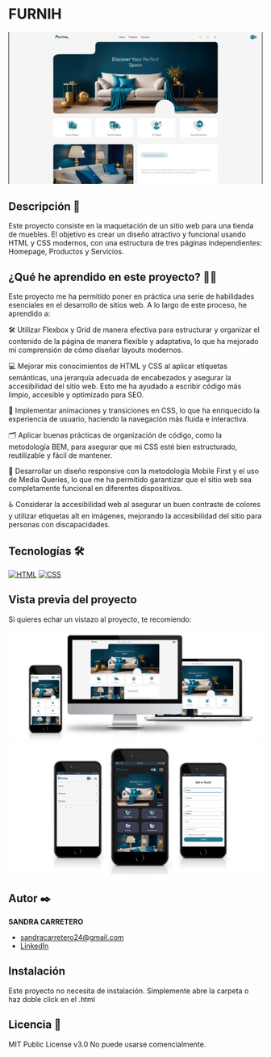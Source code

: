# FURNIH
![Imagen del proyecto](https://github.com/SandraCarretero/ejercicio-final-maquetacion/blob/main/img/readme/furnih_landing.png)

## Descripción 📑


Este proyecto consiste en la maquetación de un sitio web para una tienda de muebles. El objetivo es crear un diseño atractivo y funcional usando HTML y CSS modernos, con una estructura de tres páginas independientes: Homepage, Productos y Servicios.

## ¿Qué he aprendido en este proyecto? 🙇🏻

Este proyecto me ha permitido poner en práctica una serie de habilidades esenciales en el desarrollo de sitios web. A lo largo de este proceso, he aprendido a:

🛠️ Utilizar Flexbox y Grid de manera efectiva para estructurar y organizar el contenido de la página de manera flexible y adaptativa, lo que ha mejorado mi comprensión de cómo diseñar layouts modernos.

💻 Mejorar mis conocimientos de HTML y CSS al aplicar etiquetas semánticas, una jerarquía adecuada de encabezados y asegurar la accesibilidad del sitio web. Esto me ha ayudado a escribir código más limpio, accesible y optimizado para SEO.

🎨 Implementar animaciones y transiciones en CSS, lo que ha enriquecido la experiencia de usuario, haciendo la navegación más fluida e interactiva.

🗂️ Aplicar buenas prácticas de organización de código, como la metodología BEM, para asegurar que mi CSS esté bien estructurado, reutilizable y fácil de mantener.

📱 Desarrollar un diseño responsive con la metodología Mobile First y el uso de Media Queries, lo que me ha permitido garantizar que el sitio web sea completamente funcional en diferentes dispositivos.

♿ Considerar la accesibilidad web al asegurar un buen contraste de colores y utilizar etiquetas alt en imágenes, mejorando la accesibilidad del sitio para personas con discapacidades.

## Tecnologías 🛠

<!-- Iconos sacados de: https://github.com/hendrasob/badges/blob/master/README.md y https://github.com/alexandresanlim/Badges4-README.md-Profile -->

[![HTML](https://img.shields.io/badge/HTML5-E34F26?style=for-the-badge&logo=html5&logoColor=white)](https://es.wikipedia.org/wiki/HTML5)
[![CSS](https://img.shields.io/badge/CSS3-1572B6?style=for-the-badge&logo=css3&logoColor=white)](https://es.wikipedia.org/wiki/CSS)

## Vista previa del proyecto

Si quieres echar un vistazo al proyecto, te recomiendo:

![Captura del proyecto](https://github.com/SandraCarretero/ejercicio-final-maquetacion/blob/main/img/readme/furnih.png)
![Captura del proyecto](https://github.com/SandraCarretero/ejercicio-final-maquetacion/blob/main/img/readme/furnih_landing_pages.png)

## Autor ✒️

**SANDRA CARRETERO**

- [sandracarretero24@gmail.com](sandracarretero24@gmail.com)
- [LinkedIn](https://www.linkedin.com/in/sandra-carretero-lopez/)
<!-- - [Porfolio web](https://tu-dominio.com/) -->

## Instalación

Este proyecto no necesita de instalación. Simplemente abre la carpeta o haz doble click en el .html

## Licencia 📄

MIT Public License v3.0
No puede usarse comencialmente.
